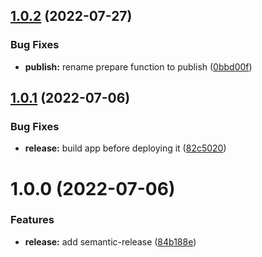 ## [1.0.2](https://github.com/iamludal/semantic-release-tags/compare/1.0.1...1.0.2) (2022-07-27)


### Bug Fixes

* **publish:** rename prepare function to publish ([0bbd00f](https://github.com/iamludal/semantic-release-tags/commit/0bbd00fcab91d27101e627fe6cdb938af00fcbb7))

## [1.0.1](https://github.com/iamludal/semantic-release-tags/compare/1.0.0...1.0.1) (2022-07-06)


### Bug Fixes

* **release:** build app before deploying it ([82c5020](https://github.com/iamludal/semantic-release-tags/commit/82c5020a93d95910257c5db5f296c83976023751))

# 1.0.0 (2022-07-06)


### Features

* **release:** add semantic-release ([84b188e](https://github.com/iamludal/semantic-release-tags/commit/84b188e56546e52587e4d98cec2e4a141047ae54))
